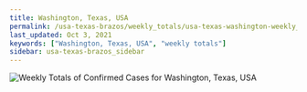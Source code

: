 ```yaml
---
title: Washington, Texas, USA
permalink: /usa-texas-brazos/weekly_totals/usa-texas-washington-weekly_totals.html
last_updated: Oct 3, 2021
keywords: ["Washington, Texas, USA", "weekly totals"]
sidebar: usa-texas-brazos_sidebar
---
```


![Weekly Totals of Confirmed Cases for Washington, Texas, USA](/covid_tracker/images/graphs/usa-texas-washington-weekly_totals_graph.png)
